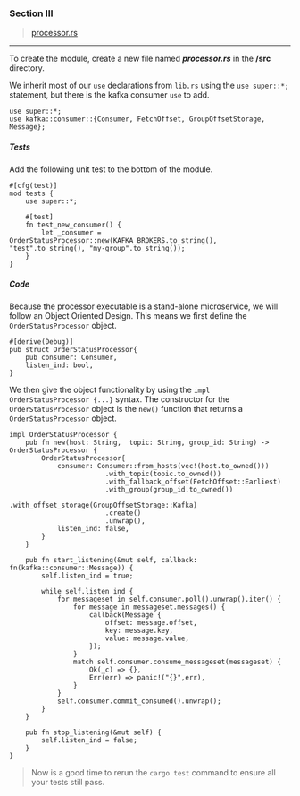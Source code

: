 ### Section III
>[processor.rs](https://github.com/dsietz/rust-daas/blob/master/src/processor.rs)

---

To create the module, create a new file named **_processor.rs_** in the **/src** directory.

We inherit most of our `use` declarations from `lib.rs` using the `use super::*;` statement, but there is the kafka consumer `use` to add.

```
use super::*;
use kafka::consumer::{Consumer, FetchOffset, GroupOffsetStorage, Message};
```

##### Tests

Add the following unit test to the bottom of the module.

```
#[cfg(test)]
mod tests {
    use super::*;

    #[test]
    fn test_new_consumer() {
        let _consumer = OrderStatusProcessor::new(KAFKA_BROKERS.to_string(), "test".to_string(), "my-group".to_string());
    }
}
```


##### Code

Because the processor executable is a stand-alone microservice, we will follow an Object Oriented Design. This means we first define the `OrderStatusProcessor` object.

```
#[derive(Debug)]
pub struct OrderStatusProcessor{
    pub consumer: Consumer,
    listen_ind: bool,
}
```

We then give the object functionality by using the `impl OrderStatusProcessor {...}` syntax. The constructor for the `OrderStatusProcessor` object is the `new()` function that returns a `OrderStatusProcessor` object.

```
impl OrderStatusProcessor {
    pub fn new(host: String,  topic: String, group_id: String) -> OrderStatusProcessor {
        OrderStatusProcessor{
            consumer: Consumer::from_hosts(vec!(host.to_owned()))
                        .with_topic(topic.to_owned())
                        .with_fallback_offset(FetchOffset::Earliest)
                        .with_group(group_id.to_owned())
                        .with_offset_storage(GroupOffsetStorage::Kafka)
                        .create()
                        .unwrap(),
            listen_ind: false,
        }
    }

    pub fn start_listening(&mut self, callback: fn(kafka::consumer::Message)) {
        self.listen_ind = true;

        while self.listen_ind {
            for messageset in self.consumer.poll().unwrap().iter() {
                for message in messageset.messages() {
                    callback(Message {
                        offset: message.offset,
                        key: message.key,
                        value: message.value,
                    });
                }
                match self.consumer.consume_messageset(messageset) {
                    Ok(_c) => {},
                    Err(err) => panic!("{}",err),
                }
            }
            self.consumer.commit_consumed().unwrap();
        }
    }

    pub fn stop_listening(&mut self) {
        self.listen_ind = false;
    }
}
```

> Now is a good time to rerun the `cargo test` command to ensure all your tests still pass.